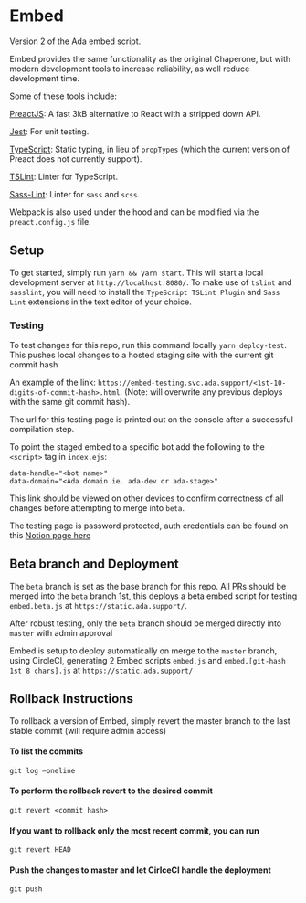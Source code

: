 # Embed
Version 2 of the Ada embed script.

Embed provides the same functionality as the original Chaperone, but with modern development tools to increase reliability, as well reduce development time.

Some of these tools include:

[PreactJS](https://preactjs.com/): A fast 3kB alternative to React with a stripped down API.

[Jest](https://jestjs.io/): For unit testing.

[TypeScript](https://www.typescriptlang.org/): Static typing, in lieu of `propTypes` (which the current version of Preact does not currently support).

[TSLint](https://palantir.github.io/tslint/): Linter for TypeScript.

[Sass-Lint](https://github.com/sasstools/sass-lint): Linter for `sass` and `scss`.


Webpack is also used under the hood and can be modified via the `preact.config.js` file.

## Setup
To get started, simply run `yarn && yarn start`. This will start a local development server at `http://localhost:8080/`. To make use of `tslint` and `sasslint`, you will need to install the `TypeScript TSLint Plugin` and `Sass Lint` extensions in the text editor of your choice.

### Testing ###
To test changes for this repo, run this command locally `yarn deploy-test`. This pushes local changes to a hosted staging site with the current git commit hash

An example of the link: `https://embed-testing.svc.ada.support/<1st-10-digits-of-commit-hash>.html`. (Note: will overwrite any previous deploys with the same git commit hash).

The url for this testing page is printed out on the console after a successful compilation step.

To point the staged embed to a specific bot add the following to the `<script>` tag in `index.ejs`:

```
data-handle="<bot name>"
data-domain="<Ada domain ie. ada-dev or ada-stage>"
```

This link should be viewed on other devices to confirm correctness of all changes before attempting to merge into `beta`.

The testing page is password protected, auth credentials can be found on this [Notion page here](https://www.notion.so/adasupport/Test-page-Credentials-e3979427fca64bcd83232da3159768f5)

## Beta branch and Deployment ###
The `beta` branch is set as the base branch for this repo. All PRs should be merged into the `beta` branch 1st, this deploys a beta embed script for testing `embed.beta.js`  at `https://static.ada.support/`.

After robust testing, only the `beta` branch should be merged directly into `master` with admin approval

Embed is setup to deploy automatically on merge to the `master` branch, using CircleCI, generating 2 Embed scripts `embed.js` and `embed.[git-hash 1st 8 chars].js` at `https://static.ada.support/`

## Rollback Instructions ##

To rollback a version of Embed, simply revert the master branch to the last stable commit (will require admin access)

#### To list the commits ####

```git log —oneline```

#### To perform the rollback revert to the desired commit ####

```git revert <commit hash>```

#### If you want to rollback only the most recent commit, you can run ####

```git revert HEAD```

#### Push the changes to master and let CirlceCI handle the deployment ####

```git push```
